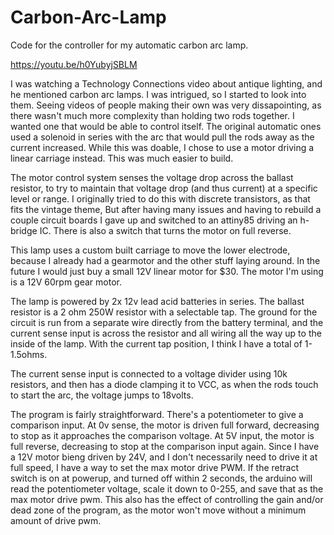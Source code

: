 # Carbon-Arc-Lamp
Code for the controller for my automatic carbon arc lamp.

https://youtu.be/h0YubyjSBLM

I was watching a Technology Connections video about antique lighting, and he mentioned carbon arc lamps. I was intrigued, so I started to look into them. Seeing videos of people making their own was very dissapointing, as there wasn't much more complexity than holding two rods together. I wanted one that would be able to control itself. The original automatic ones used a solenoid in series with the arc that would pull the rods away as the current increased. While this was doable, I chose to use a motor driving a linear carriage instead. This was much easier to build.

The motor control system senses the voltage drop across the ballast resistor, to try to maintain that voltage drop (and thus current) at a specific level or range. I originally tried to do this with discrete transistors, as that fits the vintage theme, But after having many issues and having to rebuild a couple circuit boards I gave up and switched to an attiny85 driving an h-bridge IC. There is also a switch that turns the motor on full reverse.

This lamp uses a custom built carriage to move the lower electrode, because I already had a gearmotor and the other stuff laying around. In the future I would just buy a small 12V linear motor for $30. The motor I'm using is a 12V 60rpm gear motor.

The lamp is powered by 2x 12v lead acid batteries in series. The ballast resistor is a 2 ohm 250W resistor with a selectable tap. The ground for the circuit is run from a separate wire directly from the battery terminal, and the current sense input is across the resistor and all wiring all the way up to the inside of the lamp. With the current tap position, I think I have a total of 1-1.5ohms.

The current sense input is connected to a voltage divider using 10k resistors, and then has a diode clamping it to VCC, as when the rods touch to start the arc, the voltage jumps to 18volts. 

The program is fairly straightforward. There's a potentiometer to give a comparison input. At 0v sense, the motor is driven full forward, decreasing to stop as it approaches the comparison voltage. At 5V input, the motor is full reverse, decreasing to stop at the comparison input again. Since I have a 12V motor bieng driven by 24V, and I don't necessarily need to drive it at full speed, I have a way to set the max motor drive PWM. If the retract switch is on at powerup, and turned off within 2 seconds, the arduino will read the potentiometer voltage, scale it down to 0-255, and save that as the max motor drive pwm. This also has the effect of controlling the gain and/or dead zone of the program, as the motor won't move without a minimum amount of drive pwm.



